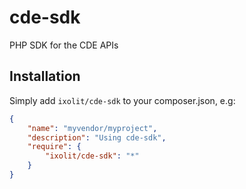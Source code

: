 # cde-sdk
PHP SDK for the CDE APIs

## Installation

Simply add `ixolit/cde-sdk` to your composer.json, e.g:

```json
{
    "name": "myvendor/myproject",
    "description": "Using cde-sdk",
    "require": {
        "ixolit/cde-sdk": "*"
    }
}
```